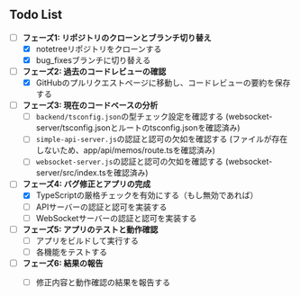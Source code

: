 ## Todo List

- [ ] **フェーズ1: リポジトリのクローンとブランチ切り替え**
  - [x] notetreeリポジトリをクローンする
  - [x] bug_fixesブランチに切り替える

- [ ] **フェーズ2: 過去のコードレビューの確認**
  - [x] GitHubのプルリクエストページに移動し、コードレビューの要約を保存する

- [ ] **フェーズ3: 現在のコードベースの分析**
  - [ ] `backend/tsconfig.json`の型チェック設定を確認する (websocket-server/tsconfig.jsonとルートのtsconfig.jsonを確認済み)
  - [ ] `simple-api-server.js`の認証と認可の欠如を確認する (ファイルが存在しないため、app/api/memos/route.tsを確認済み)
  - [ ] `websocket-server.js`の認証と認可の欠如を確認する (websocket-server/src/index.tsを確認済み)

- [ ] **フェーズ4: バグ修正とアプリの完成**
  - [x] TypeScriptの厳格チェックを有効にする（もし無効であれば）
  - [ ] APIサーバーの認証と認可を実装する
  - [ ] WebSocketサーバーの認証と認可を実装する

- [ ] **フェーズ5: アプリのテストと動作確認**
  - [ ] アプリをビルドして実行する
  - [ ] 各機能をテストする

- [ ] **フェーズ6: 結果の報告**
  - [ ] 修正内容と動作確認の結果を報告する


